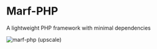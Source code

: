 <h1>Marf-PHP</h1>

<p>A lightweight PHP framework with minimal dependencies</p>

![marf-php (upscale)](https://github.com/user-attachments/assets/e37c56af-acbf-4146-b19d-b623b6436418)
